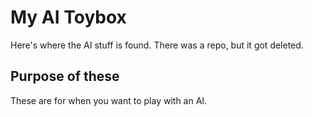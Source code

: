 # My AI Toybox

Here's where the AI stuff is found. There was a repo, but it got deleted.

## Purpose of these

These are for when you want to play with an AI.
